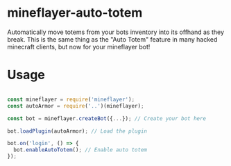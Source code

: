 # mineflayer-auto-totem

Automatically move totems from your bots inventory into its offhand as they
break. This is the same thing as the "Auto Totem" feature in many hacked
minecraft clients, but now for your mineflayer bot!

# Usage

```javascript

const mineflayer = require('mineflayer');
const autoArmor = require('..')(mineflayer);

const bot = mineflayer.createBot({...}); // Create your bot here

bot.loadPlugin(autoArmor); // Load the plugin

bot.on('login', () => {
  bot.enableAutoTotem(); // Enable auto totem
});

```
